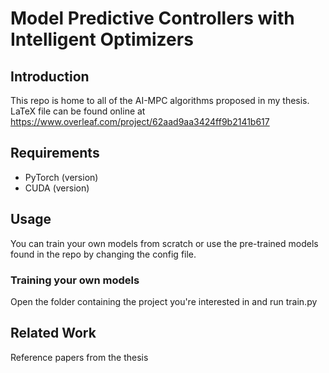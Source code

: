 # Model Predictive Controllers with Intelligent Optimizers
## Introduction
This repo is home to all of the AI-MPC algorithms proposed in my thesis. LaTeX file can be found online at https://www.overleaf.com/project/62aad9aa3424ff9b2141b617

## Requirements

- PyTorch (version)
- CUDA (version)

## Usage
You can train your own models from scratch or use the pre-trained models found in the repo by changing the config file.
### Training your own models
Open the folder containing the project you're interested in and run train.py

## Related Work
Reference papers from the thesis 
